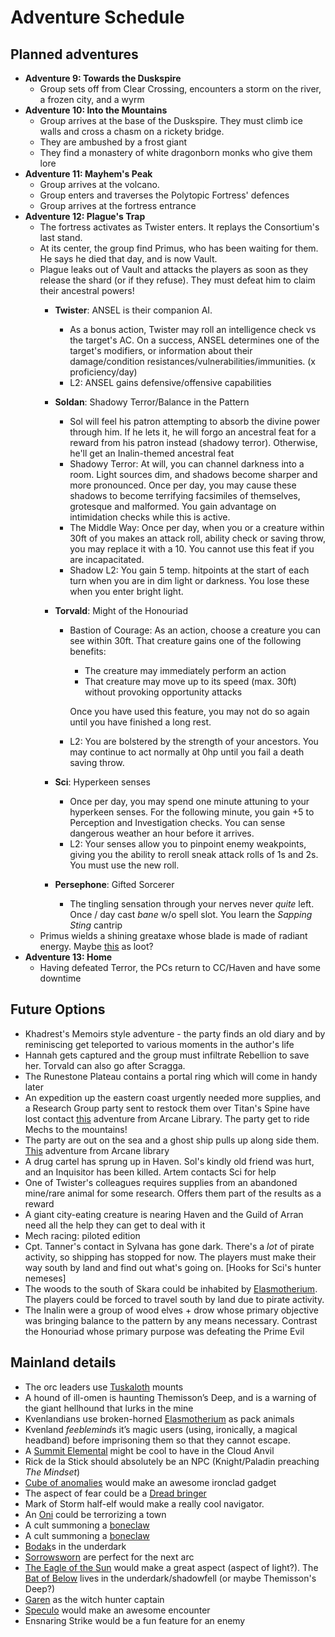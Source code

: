 # Adventure Schedule

## Planned adventures

- **Adventure 9: Towards the Duskspire**
  - Group sets off from Clear Crossing, encounters a storm on the river, a frozen city, and a wyrm
- **Adventure 10: Into the Mountains**
  - Group arrives at the base of the Duskspire. They must climb ice walls and cross a chasm on a rickety bridge.
  - They are ambushed by a frost giant
  - They find a monastery of white dragonborn monks who give them lore
- **Adventure 11: Mayhem's Peak**
  - Group arrives at the volcano.
  - Group enters and traverses the Polytopic Fortress' defences
  - Group arrives at the fortress entrance
- **Adventure 12: Plague's Trap**
  - The fortress activates as Twister enters. It replays the Consortium's last stand.
  - At its center, the group find Primus, who has been waiting for them. He says he died that day, and is now Vault.
  - Plague leaks out of Vault and attacks the players as soon as they release the shard (or if they refuse). They must defeat him to claim their ancestral powers!
    - **Twister**: ANSEL is their companion AI.
      - As a bonus action, Twister may roll an intelligence check vs the target's AC. On a success, ANSEL determines one of the target's modifiers, or information about their damage/condition resistances/vulnerabilities/immunities. (x proficiency/day)
      - L2: ANSEL gains defensive/offensive capabilities
      
    - **Soldan**: Shadowy Terror/Balance in the Pattern
      
      - Sol will feel his patron attempting to absorb the divine power through him. If he lets it, he will forgo an ancestral feat for a reward from his patron instead (shadowy terror). Otherwise, he'll get an Inalin-themed ancestral feat
      - Shadowy Terror: At will, you can channel darkness into a room. Light sources dim, and shadows become sharper and more pronounced. Once per day, you may cause these shadows to become terrifying facsimiles of themselves, grotesque and malformed. You gain advantage on intimidation checks while this is active.
      - The Middle Way: Once per day, when you or a creature within 30ft of you makes an attack roll, ability check or saving throw, you may replace it with a 10. You cannot use this feat if you are incapacitated.
      - Shadow L2: You gain 5 temp. hitpoints at the start of each turn when you are in dim light or darkness. You lose these when you enter bright light.
      
    - **Torvald**: Might of the Honouriad
    
      - Bastion of Courage: As an action, choose a creature you can see within 30ft. That creature gains one of the following benefits:
    
        - The creature may immediately perform an action
        - That creature may move up to its speed (max. 30ft) without provoking opportunity attacks
    
        Once you have used this feature, you may not do so again until you have finished a long rest.
    
      - L2: You are bolstered by the strength of your ancestors. You may continue to act normally at 0hp until you fail a death saving throw.
    
    - **Sci**: Hyperkeen senses
      
      - Once per day, you may spend one minute attuning to your hyperkeen senses. For the following minute, you gain +5 to Perception and Investigation checks. You can sense dangerous weather an hour before it arrives.
      - L2: Your senses allow you to pinpoint enemy weakpoints, giving you the ability to reroll sneak attack rolls of 1s and 2s. You must use the new roll.
      
    - **Persephone**: Gifted Sorcerer
      - The tingling sensation through your nerves never _quite_ left. Once / day cast _bane_ w/o spell slot. You learn the *Sapping Sting* cantrip
  - Primus wields a shining greataxe whose blade is made of radiant energy. Maybe [this](https://www.reddit.com/r/TheGriffonsSaddlebag/comments/fce5co/the_griffons_saddlebag_chromatic_obsidian/) as loot?
- **Adventure 13: Home**
  - Having defeated Terror, the PCs return to CC/Haven and have some downtime

## Future Options

- Khadrest's Memoirs style adventure - the party finds an old diary and by reminiscing get teleported to various moments in the author's life
- Hannah gets captured and the group must infiltrate Rebellion to save her. Torvald can also go after Scragga.
- The Runestone Plateau contains a portal ring which will come in handy later
- An expedition up the eastern coast urgently needed more supplies, and a Research Group party sent to restock them over Titan's Spine have lost contact [this](https://www.thearcanelibrary.com/collections/5th-level/products/the-snow-stalkers) adventure from Arcane Library. The party get to ride Mechs to the mountains!
- The party are out on the sea and a ghost ship pulls up along side them. [This](https://www.thearcanelibrary.com/collections/1st-level/products/ghostlight) adventure from Arcane library
- A drug cartel has sprung up in Haven. Sol's kindly old friend was hurt, and an Inquisitor has been killed. Artem contacts Sci for help
- One of Twister's colleagues requires supplies from an abandoned mine/rare animal for some research. Offers them part of the results as a reward
- A giant city-eating creature is nearing Haven and the Guild of Arran need all the help they can get to deal with it
- Mech racing: piloted edition
- Cpt. Tanner's contact in Sylvana has gone dark. There's a _lot_ of pirate activity, so shipping has stopped for now. The players must make their way south by land and find out what's going on. [Hooks for Sci's hunter nemeses]
- The woods to the south of Skara could be inhabited by [Elasmotherium](https://homebrewery.naturalcrit.com/share/B1r3D9J4NM). The players could be forced to travel south by land due to pirate activity.
- The Inalin were a group of wood elves + drow whose primary objective was bringing balance to the pattern by any means necessary. Contrast the Honouriad whose primary purpose was defeating the Prime Evil

## Mainland details

- The orc leaders use [Tuskaloth](https://imgur.com/RP6ZYNL) mounts
- A hound of ill-omen is haunting Themisson’s Deep, and is a warning of the giant hellhound that lurks in the mine
- Kvenlandians use broken-horned [Elasmotherium](https://homebrewery.naturalcrit.com/share/B1r3D9J4NM) as pack animals
- Kvenland *feeblemind*s it’s magic users (using, ironically, a magical headband) before imprisoning them so that they cannot escape.
- A [Summit Elemental](https://i.redd.it/sx15jonxjqv61.jpg) might be cool to have in the Cloud Anvil
- Rick de la Stick should absolutely be an NPC (Knight/Paladin preaching _The Mindset_)
- [Cube of anomalies](https://dr-eigenvalue.github.io/bestiary/creature/cube-of-anomalies) would make an awesome ironclad gadget
- The aspect of fear could be a [Dread bringer](https://dr-eigenvalue.github.io/bestiary/creature/dread-bringer)
- Mark of Storm half-elf would make a really cool navigator.
- An [Oni](https://www.reddit.com/r/dndnext/comments/dmluvf/the_oni_is_awesome/?utm_source=share&utm_medium=ios_app&utm_name=iossmf) could be terrorizing a town
- A cult summoning a [boneclaw](<https://www.dandwiki.com/wiki/Boneclaw_(5e_Creature)>)
- A cult summoning a [boneclaw](<https://www.dandwiki.com/wiki/Boneclaw_(5e_Creature)>)
- [Bodak](https://forgottenrealms.fandom.com/wiki/Bodak)s in the underdark
- [Sorrowsworn](https://forgottenrealms.fandom.com/wiki/Sorrowsworn) are perfect for the next arc
- [The Eagle of the Sun](https://www.reddit.com/r/monsteraday/comments/psm8z2/when_it_approaches_the_eagle_of_the_sun_cr_12/) would make a great aspect (aspect of light?). The [Bat of Below](https://www.reddit.com/r/monsteraday/comments/n90y4n/the_avatar_of_the_underground_wilderness_the_bat/) lives in the underdark/shadowfell (or maybe Themisson's Deep?)
- [Garen](https://www.reddit.com/r/monsteraday/comments/oq7tbl/garen_the_ever_vigilant_crusader_against_magic/) as the witch hunter captain
- [Speculo](https://www.reddit.com/r/DnD/comments/pvr5uv/oc_speculo_a_blankcanvas_creature_that_learns_as/) would make an awesome encounter
- Ensnaring Strike would be a fun feature for an enemy
